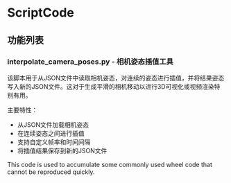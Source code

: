 # ScriptCode

## 功能列表

### interpolate_camera_poses.py - 相机姿态插值工具

该脚本用于从JSON文件中读取相机姿态，对连续的姿态进行插值，并将结果姿态写入新的JSON文件。这对于生成平滑的相机移动以进行3D可视化或视频渲染特别有用。

主要特性：
- 从JSON文件加载相机姿态
- 在连续姿态之间进行插值
- 支持自定义帧率和时间间隔
- 将插值结果保存到新的JSON文件

This code is used to accumulate some commonly used wheel code that cannot be reproduced quickly.